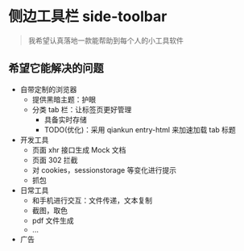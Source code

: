 # 侧边工具栏 side-toolbar

> 我希望认真落地一款能帮助到每个人的小工具软件

## 希望它能解决的问题

- 自带定制的浏览器
  - 提供黑暗主题：护眼
  - 分类 tab 栏：让标签页更好管理
    - 具备实时存储
    - TODO(优化)：采用 qiankun entry-html 来加速加载 tab 标题
- 开发工具
  - 页面 xhr 接口生成 Mock 文档
  - 页面 302 拦截
  - 对 cookies，sessionstorage 等变化进行提示
  - 抓包
- 日常工具
  - 和手机进行交互：文件传递，文本复制
  - 截图，取色
  - pdf 文件生成
  - ...
- 广告
